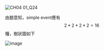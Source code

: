 
![CH04 01_Q24](https://github.com/user-attachments/assets/90f6d4d0-7ac9-4c32-bd20-f1d18de4cf50)



由題意知，simple event應有 $$2 *2 *2 *2=16$$ 種，樹狀圖如下

![image](https://github.com/user-attachments/assets/5cbf02bf-e98a-4635-9ccf-099c9dabd354)


